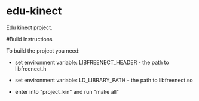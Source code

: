 # edu-kinect
Edu kinect project. 

#Build Instructions

To build the project you need: 

- set environment variable: LIBFREENECT_HEADER - the path to libfreenect.h

- set environment variable: LD_LIBRARY_PATH - the path to libfreenect.so 

- enter into "project_kin" and run "make all"

